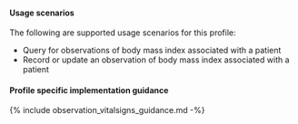 #### Usage scenarios

The following are supported usage scenarios for this profile:

- Query for observations of body mass index associated with a patient
- Record or update an observation of body mass index associated with a patient


#### Profile specific implementation guidance
{% include observation_vitalsigns_guidance.md -%}




